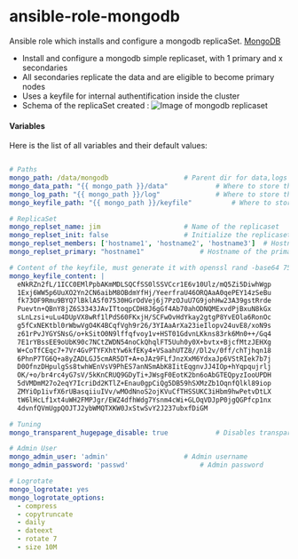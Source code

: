 # ansible-role-mongodb


Ansible role which installs and configure a mongodb replicaSet. [MongoDB](https://www.mongodb.com/)

* Install and configure a mongodb simple replicaset, with 1 primary and x secondaries
* All secondaries replicate the data and are eligible to become primary nodes
* Uses a keyfile for internal authentification inside the cluster
* Schema of the replicaSet created :
![Image of mongodb replicaset](https://docs.mongodb.com/manual/_images/replica-set-primary-with-two-secondaries.bakedsvg.svg "MongoDB ReplicaSet")


#### Variables

Here is the list of all variables and their default values:

```yaml

# Paths
mongo_path: /data/mongodb					# Parent dir for data,logs and keyfile
mongo_data_path: "{{ mongo_path }}/data"			# Where to store the data
mongo_log_path: "{{ mongo_path }}/log"				# Where to store the logs
mongo_keyfile_path: "{{ mongo_path }}/keyfile"			# Where to store the keyfile (used for internal authentification)

# ReplicaSet
mongo_replset_name: jim						# Name of the replicaset
mongo_replset_init: false					# Initialize the replicaset, set to true on first run only
mongo_replset_members: ['hostname1', 'hostname2', 'hostname3']	# Hostnames of your servers, where to deploy the replicaset
mongo_replset_primary: "hostname1"				# Hostname of the primary, which server will be the primary

# Content of the keyfile, must generate it with openssl rand -base64 756
mongo_keyfile_content: |
  eNkRZn2fL/1ICC0EMlPpbAKmMDLSQCfSS0lSSVCcr1E6v10Ulz/mQ5Zi5DiwhWgp
  1Exj6WW5p6UuXO2Yn2CN6aibM8OBdmYfHj/YeerfraU46ORQAaA0qePEY14zSeBu
  fk73OF9Rmu9BYQ7lBklASf07530HGrOdVej6j7PzOJuU7G9johHw23A39gstRrde
  Puevtn+QBnY8jZ6S3343JAvITtoqpCDH8J6gGf4Ab70ahODNQMExvdPjBxuN8kGx
  sLnLzsi+uLu4DUpVX8wRf1lPdS60FKxjH/SCFwOvHdYkay2gtgP8YvEOla6RonOc
  g5fCxNEKtbl0rWbwVgO4K4BCqfVgh9r26/3YIAaArXa23ieIlopv24uvE8/xoN9s
  z61rPvJYGYSNsG/o+kSitO0N9lffqfvoy1v+HST01GdvnLKkns83rk6Mn0++/Gq4
  7E1rYBssEE9oUbK90c7NCtZWDN54noCkQhqlFT5Uuh0y0X+bvtx+BjcfMtzJEHXg
  W+CoTfCEqc7+7Vr4GvPTYFXhtYw6kfEKy4+VSaahUTZ8//Dl2v/0ff/chTjhqn18
  6PhnP7TG6Q+a8yZADLGJ5cmAR5DT+A+oJAz9FLfJnzXxM6YdxaJp6VStRIek7b7j
  D0OfnzDHpulgSs8twhWEnVsV9PhES7anNSmAbK8IitEqgnvJJ4IOp+hYqpqujrlj
  OK/+o/br4rc4yG7sV/5kKnCRUQ9GDyTi+JWsgF0EotK2bn6oAbGTEQpyzIooUPDH
  5dVMDmM27o2eqY7IcriDd2KTlZ+Enau0gpCiQg5DB59hSXMzZb1OqnfQlkl89iop
  ZMYiOp1ivfX6rUBasqiiuIVv/wMOdNnoS2ojKVuCfTHSSUKC3iHbm9hwPetvDtLX
  tW6lHcLf1xt4uWH2FMPJgr/EWZ4dfhWdg7Ysnm4cWi+GLOqVDJpP0jgQGPfcp1nx
  4dvnfQVmUgpQOJTJ2ybWMQTXKW0JxStwSvY2J237ubxfDiGM

# Tuning
mongo_transparent_hugepage_disable: true			# Disables transparent_hugepages and transparent_hugepages_defrag

# Admin User
mongo_admin_user: 'admin'					# Admin username
mongo_admin_password: 'passwd'					# Admin password

# Logrotate
mongo_logrotate: yes
mongo_logrotate_options:
  - compress
  - copytruncate
  - daily
  - dateext
  - rotate 7
  - size 10M
